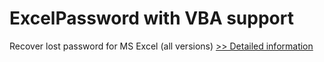 # ExcelPassword with VBA support
Recover lost password for MS Excel (all versions)
[>> Detailed information](https://secure.shareit.com/shareit/product.html?productid=153900&affiliateid=200057808)